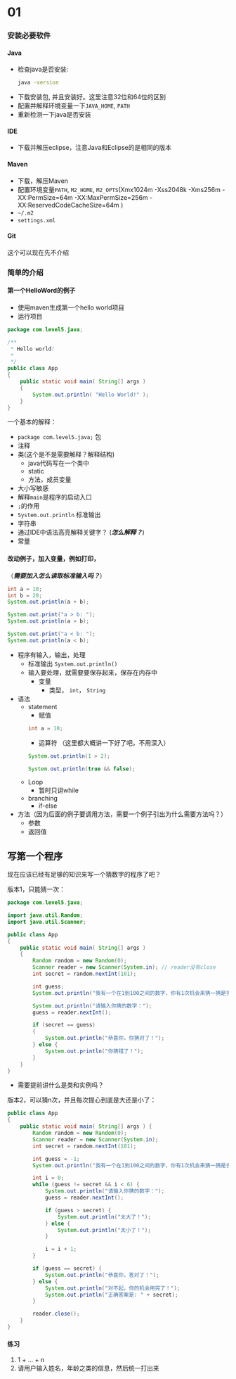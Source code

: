 # 01

### 安装必要软件

#### Java

* 检查java是否安装:
  ```bash
  java -version
  ```
* 下载安装包, 并且安装好。这里注意32位和64位的区别
* 配置并解释环境变量一下`JAVA_HOME`, `PATH`
* 重新检测一下java是否安装


#### IDE

* 下载并解压eclipse，注意Java和Eclipse的是相同的版本

#### Maven

* 下载，解压Maven
* 配置环境变量`PATH`, `M2_HOME`, `M2_OPTS`(Xmx1024m -Xss2048k -Xms256m -XX:PermSize=64m -XX:MaxPermSize=256m -XX:ReservedCodeCacheSize=64m )
* `~/.m2`
* `settings.xml`

#### Git

这个可以现在先不介绍

### 简单的介绍

#### 第一个HelloWord的例子

* 使用maven生成第一个hello world项目
* 运行项目

```java
package com.level5.java;

/**
 * Hello world!
 *
 */
public class App
{
    public static void main( String[] args )
    {
        System.out.println( "Hello World!" );
    }
}
```
一个基本的解释：
* `package com.level5.java;` 包
* 注释
* 类(这个是不是需要解释？解释结构)
  - java代码写在一个类中
  - static
  - 方法，成员变量
* 大小写敏感
* 解释`main`是程序的启动入口
* `;`的作用
* `System.out.println` 标准输出
* 字符串
* 通过IDE中语法高亮解释关键字？ (***怎么解释？***)
* 常量

#### 改动例子，加入变量，例如打印，
（***需要加入怎么读取标准输入吗？***）

```java
int a = 10;
int b = 20;
System.out.println(a + b);

System.out.print("a > b: ");
System.out.println(a > b);

System.out.print("a < b: ");
System.out.println(a < b);
```

* 程序有输入，输出，处理
  - 标准输出 `System.out.println()`
  - 输入要处理，就需要要保存起来，保存在内存中
    - 变量
      * 类型， `int`， `String`
* 语法
  * statement
    - 赋值
    ```java
    int a = 10;
    ```
    - 运算符 （这里都大概讲一下好了吧，不用深入）
    ```java
    System.out.println(1 > 2);

    System.out.println(true && false);
    ```
  * Loop
    - 暂时只讲while
  * branching
    - if-else
* 方法（因为后面的例子要调用方法，需要一个例子引出为什么需要方法吗？）
  - 参数
  - 返回值

## 写第一个程序
现在应该已经有足够的知识来写一个猜数字的程序了吧？

版本1，只能猜一次：
```java
package com.level5.java;

import java.util.Random;
import java.util.Scanner;

public class App
{
    public static void main( String[] args )
    {
        Random random = new Random(0);
        Scanner reader = new Scanner(System.in); // reader没有close
        int secret = random.nextInt(101);

        int guess;
        System.out.println("我有一个在1到100之间的数字，你有1次机会来猜一猜是多少");

        System.out.println("请输入你猜的数字：");
        guess = reader.nextInt();

        if (secret == guess)
        {
            System.out.println("恭喜你，你猜对了！");
        } else {
            System.out.println("你猜错了！");
        }
    }
}
```

* 需要提前讲什么是类和实例吗？

版本2，可以猜n次，并且每次提心到底是大还是小了：

```java
public class App
{
    public static void main( String[] args ) {
        Random random = new Random(0);
        Scanner reader = new Scanner(System.in);
        int secret = random.nextInt(101);

        int guess = -1;
        System.out.println("我有一个在1到100之间的数字，你有1次机会来猜一猜是多少");

        int i = 0;
        while (guess != secret && i < 6) {
        	System.out.println("请输入你猜的数字：");
            guess = reader.nextInt();

            if (guess > secret) {
            	System.out.println("太大了！");
            } else {
            	System.out.println("太小了！");
            }

            i = i + 1;
        }

        if (guess == secret) {
        	System.out.println("恭喜你，答对了！");
        } else {
        	System.out.println("对不起，你的机会用完了！");
        	System.out.println("正确答案是: " + secret);
        }

        reader.close();
    }
}
```

#### 练习
1. 1 + ... + n
2. 请用户输入姓名，年龄之类的信息，然后统一打出来
